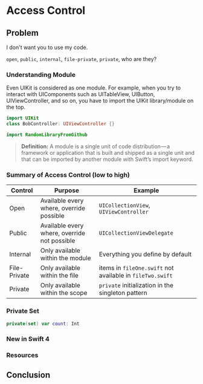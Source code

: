 # Access Control

## Problem
I don't want you to use my code.

`open`, `public`, `internal`, `file-private`, `private`, who are they?

### Understanding Module
Even UIKit is considered as one module. For example, when you try to interact with UIComponents such as UITableView, UIButton, UIViewController, and so on, you have to import the UIKit library/module on the top.

```swift
import UIKit
class BobController: UIViewController {}
```

```swift
import RandomLibraryFromGithub
```


> **Definition:** A module is a single unit of code distribution — a framework or application that is built and shipped as a single unit and that can be imported by another module with Swift’s import keyword.



### Summary of Access Control (low to high)

| Control | Purpose | Example |
| --- | --- | --- |
| Open | Available every where, override possible | `UICollectionView`, `UIViewController` |
| Public | Available every where, override not possible | `UICollectionViewDelegate` |
| Internal | Only available within the module | Everything you define by default |
| File-Private | Only available within the  file | items in `fileOne.swift` not available in `fileTwo.swift` |
| Private | Only available within the scope | `private` initialization in the singleton pattern |

### Private Set
```swift
private(set) var count: Int
```


### New in Swift 4



### Resources
## Conclusion
